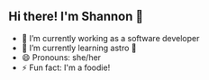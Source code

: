 ## Hi there! I'm Shannon 👋

<!--
**ShannonMcKinney1/ShannonMcKinney1** is a ✨ _special_ ✨ repository because its `README.md` (this file) appears on your GitHub profile.

Here are some ideas to get you started:
-->

- 🔭 I’m currently working as a software developer
- 🌱 I’m currently learning astro 🚀
- 😄 Pronouns: she/her
- ⚡ Fun fact: I'm a foodie!






